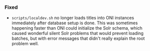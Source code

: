 ### Fixed

- `scripts/localdev.sh` no longer loads titles into ONI instances immediately
  after database setup is done. This was sometimes happening faster than ONI
  could initialize the Solr schema, which caused wonderful silent Solr problems
  that would prevent loading batches, but with error messages that didn't
  really explain the root problem well.
